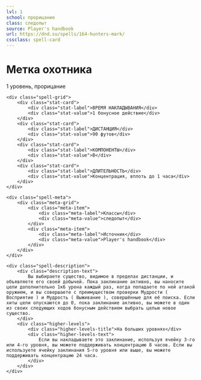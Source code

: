 ```yaml
---
lvl: 1
school: прорицание
class: следопыт
source: Player's handbook
url: https://dnd.su/spells/164-hunters-mark/
cssclass: spell-card
---
```


<div class="spell-container">
    <div class="spell-header">
        <h1 class="spell-name">Метка охотника</h1>
        <div class="spell-level">1 уровень, прорицание</div>
    </div>
    
    <div class="spell-grid">
        <div class="stat-card">
            <div class="stat-label">ВРЕМЯ НАКЛАДЫВАНИЯ</div>
            <div class="stat-value">1 бонусное действие</div>
        </div>
        <div class="stat-card">
            <div class="stat-label">ДИСТАНЦИЯ</div>
            <div class="stat-value">90 футов</div>
        </div>
        <div class="stat-card">
            <div class="stat-label">КОМПОНЕНТЫ</div>
            <div class="stat-value">В</div>
        </div>
        <div class="stat-card">
            <div class="stat-label">ДЛИТЕЛЬНОСТЬ</div>
            <div class="stat-value">Концентрация, вплоть до 1 часа</div>
        </div>
    </div>
    
    <div class="spell-meta">
        <div class="meta-grid">
            <div class="meta-item">
                <div class="meta-label">Классы</div>
                <div class="meta-value">следопыт</div>
            </div>
            <div class="meta-item">
                <div class="meta-label">Источник</div>
                <div class="meta-value">Player's handbook</div>
            </div>
        </div>
    </div>
    
    <div class="spell-description">
        <div class="description-text">
            Вы выбираете существо, видимое в пределах дистанции, и объявляете его своей добычей. Пока заклинание активно, вы наносите цели дополнительно 1к6 урона каждый раз, когда попадаете по ней атакой оружием, и вы совершаете с преимуществом проверки Мудрости ( Восприятие ) и Мудрость ( Выживание ), совершённые для её поиска. Если хиты цели опускаются до 0, пока заклинание активно, вы можете в один из своих следующих ходов бонусным действием выбрать целью новое существо.
        </div>
        <div class="higher-levels">
            <div class="higher-levels-title">На больших уровнях</div>
            <div class="higher-levels-text">
                Если вы накладываете это заклинание, используя ячейку 3-го или 4-го уровня, вы можете поддерживать концентрацию 8 часов. Если вы используете ячейку заклинания 5-го уровня или выше, вы можете поддерживать концентрацию 24 часа.
            </div>
        </div>
    </div>
</div>